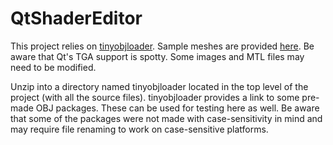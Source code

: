 # QtShaderEditor

This project relies on [tinyobjloader](https://github.com/syoyo/tinyobjloader).
Sample meshes are provided [here](http://graphics.cs.williams.edu/data/meshes.xml). Be aware that Qt's TGA support is spotty. Some images and MTL files may need to be modified.

Unzip into a directory named tinyobjloader located in the top level of the project (with all the source files). tinyobjloader provides a link to some pre-made OBJ packages. These can be used for testing here as well. Be aware that some of the packages were not made with case-sensitivity in mind and may require file renaming to work on case-sensitive platforms.
